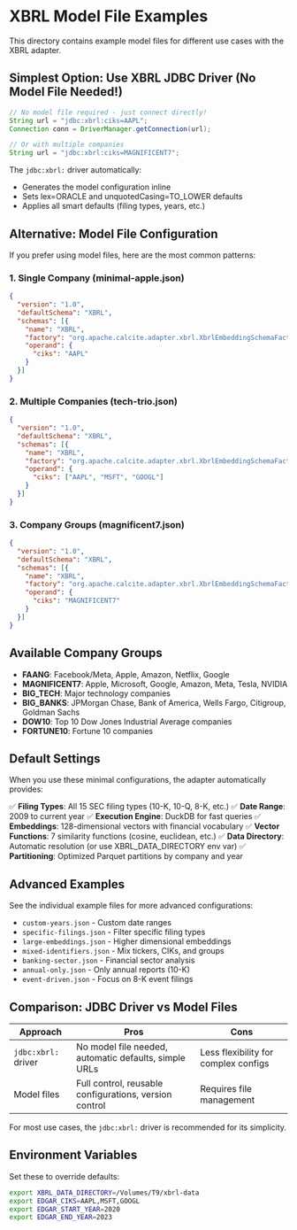 # XBRL Model File Examples

This directory contains example model files for different use cases with the XBRL adapter.

## Simplest Option: Use XBRL JDBC Driver (No Model File Needed!)

```java
// No model file required - just connect directly!
String url = "jdbc:xbrl:ciks=AAPL";
Connection conn = DriverManager.getConnection(url);

// Or with multiple companies
String url = "jdbc:xbrl:ciks=MAGNIFICENT7";
```

The `jdbc:xbrl:` driver automatically:
- Generates the model configuration inline
- Sets lex=ORACLE and unquotedCasing=TO_LOWER defaults
- Applies all smart defaults (filing types, years, etc.)

## Alternative: Model File Configuration

If you prefer using model files, here are the most common patterns:

### 1. Single Company (minimal-apple.json)
```json
{
  "version": "1.0",
  "defaultSchema": "XBRL",
  "schemas": [{
    "name": "XBRL",
    "factory": "org.apache.calcite.adapter.xbrl.XbrlEmbeddingSchemaFactory",
    "operand": {
      "ciks": "AAPL"
    }
  }]
}
```

### 2. Multiple Companies (tech-trio.json)
```json
{
  "version": "1.0",
  "defaultSchema": "XBRL",
  "schemas": [{
    "name": "XBRL",
    "factory": "org.apache.calcite.adapter.xbrl.XbrlEmbeddingSchemaFactory",
    "operand": {
      "ciks": ["AAPL", "MSFT", "GOOGL"]
    }
  }]
}
```

### 3. Company Groups (magnificent7.json)
```json
{
  "version": "1.0",
  "defaultSchema": "XBRL",
  "schemas": [{
    "name": "XBRL",
    "factory": "org.apache.calcite.adapter.xbrl.XbrlEmbeddingSchemaFactory",
    "operand": {
      "ciks": "MAGNIFICENT7"
    }
  }]
}
```

## Available Company Groups

- **FAANG**: Facebook/Meta, Apple, Amazon, Netflix, Google
- **MAGNIFICENT7**: Apple, Microsoft, Google, Amazon, Meta, Tesla, NVIDIA
- **BIG_TECH**: Major technology companies
- **BIG_BANKS**: JPMorgan Chase, Bank of America, Wells Fargo, Citigroup, Goldman Sachs
- **DOW10**: Top 10 Dow Jones Industrial Average companies
- **FORTUNE10**: Fortune 10 companies

## Default Settings

When you use these minimal configurations, the adapter automatically provides:

✅ **Filing Types**: All 15 SEC filing types (10-K, 10-Q, 8-K, etc.)
✅ **Date Range**: 2009 to current year
✅ **Execution Engine**: DuckDB for fast queries
✅ **Embeddings**: 128-dimensional vectors with financial vocabulary
✅ **Vector Functions**: 7 similarity functions (cosine, euclidean, etc.)
✅ **Data Directory**: Automatic resolution (or use XBRL_DATA_DIRECTORY env var)
✅ **Partitioning**: Optimized Parquet partitions by company and year

## Advanced Examples

See the individual example files for more advanced configurations:

- `custom-years.json` - Custom date ranges
- `specific-filings.json` - Filter specific filing types
- `large-embeddings.json` - Higher dimensional embeddings
- `mixed-identifiers.json` - Mix tickers, CIKs, and groups
- `banking-sector.json` - Financial sector analysis
- `annual-only.json` - Only annual reports (10-K)
- `event-driven.json` - Focus on 8-K event filings

## Comparison: JDBC Driver vs Model Files

| Approach | Pros | Cons |
|----------|------|------|
| `jdbc:xbrl:` driver | No model file needed, automatic defaults, simple URLs | Less flexibility for complex configs |
| Model files | Full control, reusable configurations, version control | Requires file management |

For most use cases, the `jdbc:xbrl:` driver is recommended for its simplicity.

## Environment Variables

Set these to override defaults:

```bash
export XBRL_DATA_DIRECTORY=/Volumes/T9/xbrl-data
export EDGAR_CIKS=AAPL,MSFT,GOOGL
export EDGAR_START_YEAR=2020
export EDGAR_END_YEAR=2023
```

